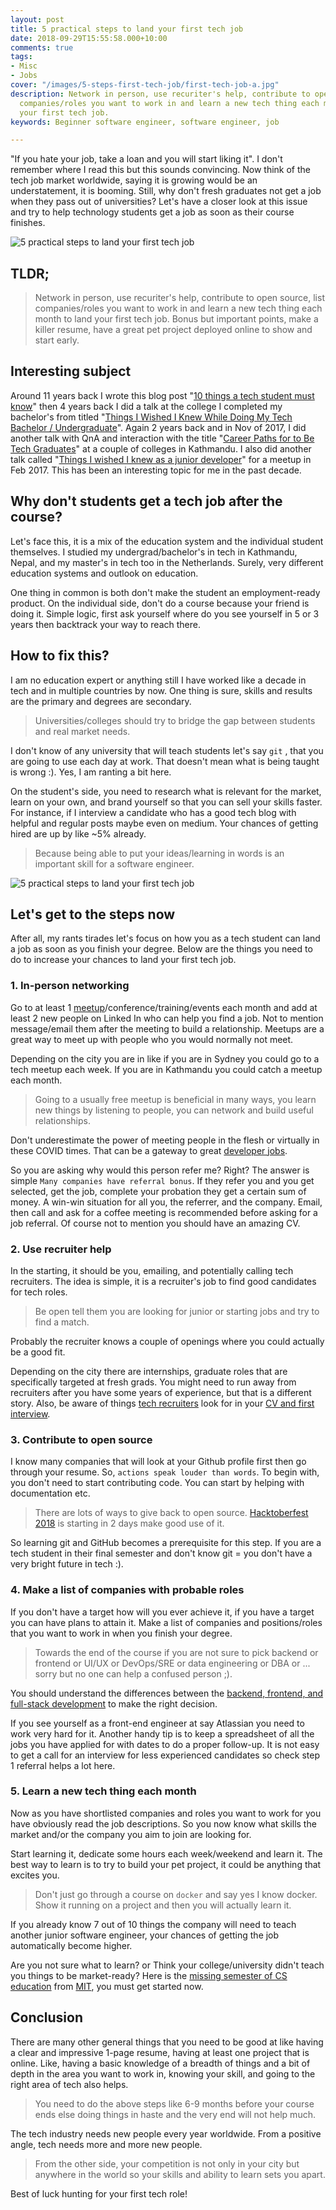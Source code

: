 ```yaml
---
layout: post
title: 5 practical steps to land your first tech job
date: 2018-09-29T15:55:58.000+10:00
comments: true
tags:
- Misc
- Jobs
cover: "/images/5-steps-first-tech-job/first-tech-job-a.jpg"
description: Network in person, use recuriter's help, contribute to open source, list
  companies/roles you want to work in and learn a new tech thing each month to land
  your first tech job.
keywords: Beginner software engineer, software engineer, job

---
```

"If you hate your job, take a loan and you will start liking it". I don't remember where I read this but this sounds convincing. Now think of the tech job market worldwide, saying it is growing would be an understatement, it is booming. Still, why don't fresh graduates not get a job when they pass out of universities? Let's have a closer look at this issue and try to help technology students get a job as soon as their course finishes.

<img class="center" loading="lazy" src="/images/5-steps-first-tech-job/first-tech-job-a.jpg" title="5 practical steps to land your first tech job" alt="5 practical steps to land your first tech job">

<!-- more -->

## TLDR;

> Network in person, use recuriter's help, contribute to open source, list companies/roles you want to work in and learn a new tech thing each month to land your first tech job. Bonus but important points, make a killer resume, have a great pet project deployed online to show and start early.

## Interesting subject

Around 11 years back I wrote this blog post "[10 things a tech student must know](https://geshan.com.np/blog/2007/11/10-web-by-things-technology-student-or/)" then 4 years back I did a talk at the college I completed my bachelor's from titled "[Things I Wished I Knew While Doing My Tech Bachelor / Undergraduate](https://geshan.com.np/blog/2014/08/things-i-wished-i-knew-while-doing-my/)". Again 2 years back and in Nov of 2017, I did another talk with QnA and interaction with the title "[Career Paths for to Be Tech Graduates](https://geshan.com.np/blog/2016/06/career-paths-for-to-be-tech-graduates-slides/)"  at a couple of colleges in Kathmandu. I also did another talk called "[Things I wished I knew as a junior developer](https://geshan.com.np/blog/2017/02/things-i-wished-i-knew-as-a-junior-developer-slides/)" for a meetup in Feb 2017. This has been an interesting topic for me in the past decade.

## Why don't students get a tech job after the course?

Let's face this, it is a mix of the education system and the individual student themselves. I studied my undergrad/bachelor's in tech in Kathmandu, Nepal, and my master's in tech too in the Netherlands. Surely, very different education systems and outlook on education.

One thing in common is both don't make the student an employment-ready product. On the individual side, don't do a course because your friend is doing it. Simple logic, first ask yourself where do you see yourself in 5 or 3 years then backtrack your way to reach there.

## How to fix this?

I am no education expert or anything still I have worked like a decade in tech and in multiple countries by now. One thing is sure, skills and results are the primary and degrees are secondary.

> Universities/colleges should try to bridge the gap between students and real market needs.

I don't know of any university that will teach students let's say `git` , that you are going to use each day at work. That doesn't mean what is being taught is wrong :). Yes, I am ranting a bit here.

On the student's side, you need to research what is relevant for the market, learn on your own, and brand yourself so that you can sell your skills faster. For instance, if I interview a candidate who has a good tech blog with helpful and regular posts maybe even on medium. Your chances of getting hired are up by like \~5% already.

> Because being able to put your ideas/learning in words is an important skill for a software engineer.

<img class="center" loading="lazy" src="/images/5-steps-first-tech-job/first-tech-job-b.jpg" title="5 practical steps to land your first tech job" alt="5 practical steps to land your first tech job">

## Let's get to the steps now

After all, my rants tirades let's focus on how you as a tech student can land a job as soon as you finish your degree. Below are the things you need to do to increase your chances to land your first tech job.

### 1. In-person networking

Go to at least 1 [meetup](https://meetup.com/)/conference/training/events each month and add at least 2 new people on Linked In who can help you find a job. Not to mention message/email them after the meeting to build a relationship. Meetups are a great way to meet up with people who you would normally not meet.

Depending on the city you are in like if you are in Sydney you could go to a tech meetup each week. If you are in Kathmandu you could catch a meetup each month.

> Going to a usually free meetup is beneficial in many ways, you learn new things by listening to people, you can network and build useful relationships.

Don't underestimate the power of meeting people in the flesh or virtually in these COVID times. That can be a gateway to great [developer jobs](https://jooble.org/jobs-developer).

So you are asking why would this person refer me? Right? The answer is simple `Many companies have referral bonus`. If they refer you and you get selected, get the job, complete your probation they get a certain sum of money. A win-win situation for all you, the referrer, and the company. Email, then call and ask for a coffee meeting is recommended before asking for a job referral. Of course not to mention you should have an amazing CV.

### 2. Use recruiter help

In the starting, it should be you, emailing, and potentially calling tech recruiters. The idea is simple, it is a recruiter's job to find good candidates for tech roles.

> Be open tell them you are looking for junior or starting jobs and try to find a match.

Probably the recruiter knows a couple of openings where you could actually be a good fit.

Depending on the city there are internships, graduate roles that are specifically targeted at fresh grads. You might need to run away from recruiters after you have some years of experience, but that is a different story. Also, be aware of things [tech recruiters](/blog/2019/01/things-tech-recruiters-look-for/ "Things tech recruiters look for in your resume and the first interview") look for in your [CV and first interview](/blog/2020/08/things-tech-recruiters-look-for-in-your-resume-first-interview-part-02/ "Things tech recruiters look for in your resume and the first interview part 2").

### 3. Contribute to open source

I know many companies that will look at your Github profile first then go through your resume. So, `actions speak louder than words`. To begin with, you don't need to start contributing code. You can start by helping with documentation etc.

> There are lots of ways to give back to open source. [Hacktoberfest 2018](https://hacktoberfest.digitalocean.com/) is starting in 2 days make good use of it.

So learning git and GitHub becomes a prerequisite for this step. If you are a tech student in their final semester and don't know git = you don't have a very bright future in tech :).

### 4. Make a list of companies with probable roles

If you don't have a target how will you ever achieve it, if you have a target you can have plans to attain it. Make a list of companies and positions/roles that you want to work in when you finish your degree.

> Towards the end of the course if you are not sure to pick backend or frontend or UI/UX or DevOps/SRE or data engineering or DBA or ... sorry but no one can help a confused person ;).

You should understand the differences between the [backend, frontend, and full-stack development](/blog/2020/02/difference-between-backend-frontend/) to make the right decision.

If you see yourself as a front-end engineer at say Atlassian you need to work very hard for it. Another handy tip is to keep a spreadsheet of all the jobs you have applied for with dates to do a proper follow-up. It is not easy to get a call for an interview for less experienced candidates so check step 1 referral helps a lot here.

### 5. Learn a new tech thing each month

Now as you have shortlisted companies and roles you want to work for you have obviously read the job descriptions. So you now know what skills the market and/or the company you aim to join are looking for.

Start learning it, dedicate some hours each week/weekend and learn it. The best way to learn is to try to build your pet project, it could be anything that excites you.

> Don't just go through a course on `docker` and say yes I know docker. Show it running on a project and then you will actually learn it.

If you already know 7 out of 10 things the company will need to teach another junior software engineer, your chances of getting the job automatically become higher.

Are you not sure what to learn? or Think your college/university didn't teach you things to be market-ready? Here is the [missing semester of CS education](https://missing.csail.mit.edu/ "The Missing Semester of Your CS Education") from [MIT](https://www.mit.edu/ "MIT"), you must get started now.

## Conclusion

There are many other general things that you need to be good at like having a clear and impressive 1-page resume, having at least one project that is online. Like, having a basic knowledge of a breadth of things and a bit of depth in the area you want to work in,  knowing your skill, and going to the right area of tech also helps.

> You need to do the above steps like 6-9 months before your course ends else doing things in haste and the very end will not help much.

The tech industry needs new people every year worldwide. From a positive angle, tech needs more and more new people.

> From the other side, your competition is not only in your city but anywhere in the world so your skills and ability to learn sets you apart.

Best of luck hunting for your first tech role!